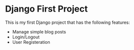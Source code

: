 # Django First Project

This is my first Django project that has the following features:

- Manage simple blog posts
- Login/Logout
- User Registeration
